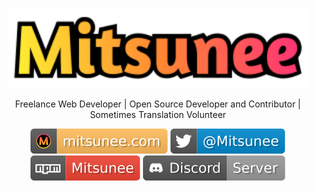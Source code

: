 <p align="center">
  <picture>
    <source media="(prefers-color-scheme: dark)" srcset="https://github.com/Mitsunee/mitsunee/raw/main/images/logo4_sticker.svg">
    <img src="https://github.com/Mitsunee/mitsunee/raw/main/images/logo4_logo.svg" alt="Mitsunee" width="480px">
  </picture>
</p>
<p align="center">Freelance Web Developer | Open Source Developer and Contributor | Sometimes Translation Volunteer</p>
<p align="center">
  <a href="https://www.mitsunee.com"><img src="https://github.com/Mitsunee/mitsunee/raw/main/images/tag.www.png" alt="Mitsunee"></a>
  <a href="https://twitter.com/Mitsunee"><img src="https://github.com/Mitsunee/mitsunee/raw/main/images/tag.twitter.png" alt="Twitter"></a>
  <a href="https://www.npmjs.com/~mitsunee"><img src="https://github.com/Mitsunee/mitsunee/raw/main/images/tag.npm.png" alt="npm"></a>
  <a href="https://discord.gg/ZncPkjw"><img src="https://github.com/Mitsunee/mitsunee/raw/main/images/tag.discord.png"></a>
</p>
